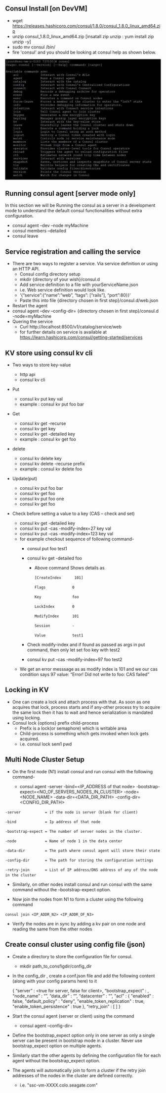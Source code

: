 ## Consul Install [on DevVM]
*	wget https://releases.hashicorp.com/consul/1.8.0/consul_1.8.0_linux_amd64.zip
*	unzip consul_1.8.0_linux_amd64.zip [insatall zip unzip : yum install zip unzip -y]
*	sudo mv consul /bin/
*	fire 'consul' and you should be looking at consul help as shown below.
 <p align="center"><img src="../images/consul_help.JPG?raw=true"></p>
 
## Running consul agent [server mode only]
In this section we will be Running the consul as a server in a development mode to understand the default consul functionalities without extra configuration.
*	consul agent –dev –node myMachine
*	consul members –detailed
*	consul leave

## Service registration and calling the service
* There are two ways to register a service. Via service definition or using an HTTP API.
  * Consul config directory setup
   * mkdir {directory of your wish}/consul.d
   * Add service definition to a file with yourServiceName.json
    *	i.e. Web service definition would look like.
    *	‘{“service”:{“name”:”web”, “tags”: [“rails”], “port”:80}}’
   * Paste this into file {directory chosen in first step}/consul.d/web.json
* Restart the agent
* consul agent –dev –config-dir= {directory chosen in first step}/consul.d -node=myMachine
* Quering the service
  * Curl http://localhost:8500/v1/catalog/service/web 
  * for further details on service is available at https://learn.hashicorp.com/consul/getting-started/services

## KV store using consul kv cli
* Two ways to store key-value
  * http api
  * consul kv cli
  
* Put 
  * consul kv put key val
  * example : consul kv put foo bar	
* Get
  * consul kv get -recurse
  * consul kv get key
  * consul kv get -detailed key
  * example : consul kv get foo
* delete
  * consul kv delete key
  * consul kv delete -recurse prefix
  * example : consul kv delete foo
* Update(put)
  * consul kv put foo bar
  * consul kv get foo
  * consul kv put foo one
  * consul kv get foo
* Check before setting a value to a key (CAS – check and set)
  * consul kv get -detailed key
  * consul kv put -cas -modify-index=27 key val
  * consul kv put -cas -modify-index=123 key val
  * for example checkout sequence of following command-
    * consul put foo test1
    * consul kv get -detailed foo
      * Above command Shows details as
        
        `[CreateIndex      101]`
        
        `Flags            0`
        
        `Key              foo`
        
        `LockIndex        0`
        
        `ModifyIndex      101`
        
        `Session          -`
        
        `Value            test1`
        
    * Check modify-index and if found as passed as args in put command, then only let set foo key with test2
    * consul kv put -cas -modify-index=97 foo test2 
  * We get an error messsage as as modify index is 101 and we our cas condition says 97 value: “Error! Did not write to foo: CAS failed”

## Locking in KV
* One can create a lock and attach process with that. As soon as one acquires that lock, process starts and if any-other process try to acquire the same lock then it has to wait and hence serialization is mandated using locking.
* Consul lock {options} prefix child-process
	* Prefix is a lock(or semaphore) which is writable area
	* Child-process is something which gets invoked when lock gets acquired.
	* i.e. consul lock sem1 pwd

## Multi Node Cluster Setup
* On the first node (N1) install consul and run consul with the following command- 

	* consul agent -server -bind=<IP_ADDRESS of that node> -bootstrap-expect=<NO_OF_SERVERS_NODES_IN_CLUSTER> -node=<NODE_NAME> -data-dir=<DATA_DIR_PATH> -config-dir=<CONFIG_DIR_PATH>

`-server           = if the node is server (blank for client)`

`-bind             = Ip address of that node`

`-bootstrap-expect = The number of server nodes in the cluster.`

`-node             = Name of node 1 in the data center`

`-data-dir         = The path where consul agent will store their state`

`-config-dir       = The path for storing the configuration settings`

`-retry-join       = List of IP address/DNS address of any of the node in the cluster`

* Similarly, on other nodes install consul and run consul with the same command without the –bootstrap-expect option.

* Now join the nodes from N1 to form a cluster using the following command

`consul join <IP_ADDR_N2> <IP_ADDR_OF_N3>`

* Verify the nodes are in sync by adding a kv pair on one node and reading the same from the other nodes



## Create consul cluster using config file (json)
* Create a directory to store the configuration file for consul.
	* mkdir path_to_consfigdir/config_dir

* In the config_dir , create a conf.json file and add the following content (along with your config params here) to it

    {
        “server” : <true for server, false for client>,
        “bootstrap_expect” : <no of servers in cluster>,
        “node_name” : “<node name>”,
        “data_dir” : “<path to your data dir>”,
        “datacenter” : “<name of datacenter>”,
        "acl" : {
		         "enabled" : false,
		         "default_policy" : "deny",
		         "enable_token_replication" : true,
		         "enable_token_persistence" : true
	        },
        “retry_join” : [
            <List of addresses to connect to>
        ]
    }

* Start the consul agent (server or client) using the command 
	* consul agent –config-dir=<path to your config dir>

* Define the bootstrap_expect option only in one server as only a single server can be present in bootstrap mode in a cluster. Never use bootstrap_expect option on multiple agents.

* Similarly start the other agents by defining the configuration file for each agent without the bootstrap_expect option.

* The agents will automatically join to form a cluster if the retry join addresses of the nodes in the cluster are defined correctly.
	* i.e. "ssc-vm-XXXX.colo.seagate.com"
